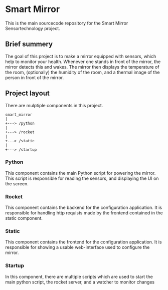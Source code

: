 # Smart Mirror
This is the main sourcecode repository for the Smart Mirror Sensortechnology project.

## Brief summery
The goal of this project is to make a mirror equipped with sensors, which help to monitor your health.
Whenever one stands in front of the mirror, the mirror detects this and wakes. The mirror then displays the temperature of the room, (optionally) the humidity of the room, and a thermal image of the person in front of the mirror.

## Project layout
There are mulptiple components in this project.
```
smart_mirror
|
+---> /python
|
+---> /rocket
|
+---> /static
|
+---> /startup
```

### Python
This component contains the main Python script for powering the mirror. This script is responsible for reading the sensors, and displaying the UI on the screen.

### Rocket
This component contains the backend for the configuration application. It is responsible for handling http requists made by the frontend contained in the static component.

### Static
This component contains the frontend for the configuration application. It is responsible for showing a usable web-interface used to configure the mirror.

### Startup
In this component, there are multiple scripts which are used to start the main python script, the rocket server, and a watcher to monitor changes 